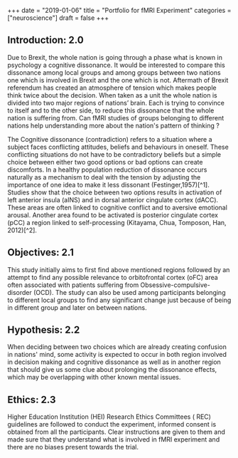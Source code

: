 +++
date = "2019-01-06"
title = "Portfolio for fMRI Experiment"
categories = ["neuroscience"]
draft = false
+++

## Introduction: 2.0

Due to Brexit, the whole nation is going through a phase what is known in psychology a cognitive dissonance. 
It would be interested to compare this dissonance among local groups and among groups between two nations one which is involved in 
Brexit and the one which is not. Aftermath of Brexit referendum has created an atmosphere of tension which makes people think 
twice about the decision. When taken as a unit the whole nation is divided into two major regions of nations’ brain. 
Each is trying to convince to itself and to the other side, to reduce this dissonance that the whole nation is suffering from. 
Can fMRI studies of groups belonging to different nations help understanding more about the nation's pattern of thinking ?

The Cognitive dissonance (contradiction) refers to a situation where a subject faces conflicting attitudes, beliefs and behaviours in oneself. These conflicting situations do not have to be contradictory beliefs but a simple choice between either two good options or bad options can create discomforts. In a healthy population reduction of dissonance occurs naturally as a mechanism to deal with the tension by adjusting the importance of one idea to make it less dissonant (Festinger,1957)[^1]. Studies show that the choice between two options results in activation of  left anterior insula (aINS) and in dorsal anterior cingulate cortex (dACC). These areas are often linked to cognitive conflict and to aversive emotional arousal. Another area found to be activated is posterior cingulate cortex (pCC) a region linked to self-processing (Kitayama, Chua, Tomposon, Han, 2012)[^2].

## Objectives: 2.1

This study initially aims to first find above mentioned regions followed by an attempt to find any possible relevance to orbitofrontal cortex (oFC) area often associated with patients suffering from Obsessive-compulsive-disorder (OCD). The study can also be used among participants belonging to different local groups to find any significant change just because of being in different group and later on between nations.

## Hypothesis: 2.2

When deciding between two choices which are already creating confusion in nations' mind, some activity is expected to occur in both region involved in decision making and cognitive dissonance as well as in another region that should give us some clue about prolonging the dissonance effects, which may be overlapping with other known mental issues.

## Ethics: 2.3

Higher Education Institution (HEI) Research Ethics Committees ( REC) guidelines are followed to conduct the experiment, informed consent is obtained from all the participants. Clear instructions are given to them and made sure that they understand what is involved in fMRI experiment and there are no biases present towards the trial.
